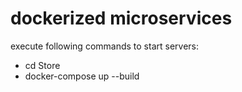 # dockerized microservices

execute following commands to start servers:
 * cd Store
 * docker-compose up --build
